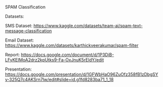SPAM Classification

Datasets:

SMS Dataset: https://www.kaggle.com/datasets/team-ai/spam-text-message-classification

Email Dataset:  https://www.kaggle.com/datasets/karthickveerakumar/spam-filter

Report: https://docs.google.com/document/d/1P3DiB-LFyKEIMoA2drz2kpUtks9-Fa-OxJnuK5rEldY/edit

Presentation: https://docs.google.com/presentation/d/1GFWbHaO96ZuOfz358fB1zDbgSYv-325Q7c4AKSrn7lw/edit#slide=id.g1fd8283ba71_1_18
